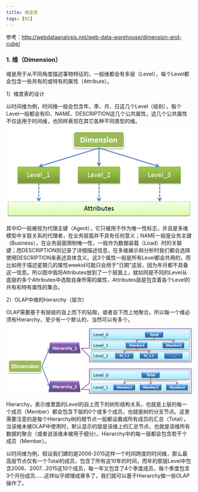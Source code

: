 ```yaml
---
title: 维度表
tags: [BI]
---
```


参考：http://webdataanalysis.net/web-data-warehouse/dimension-and-cube/

### 1. 维（Dimension）

维是用于从不同角度描述事物特征的，一般维都会有多层（Level），每个Level都会包含一些共有的或特有的属性（Attribute）。

1）维度表的设计

以时间维为例，时间维一般会包含年、季、月、日这几个Level（级别），每个Level一般都会有ID、NAME、DESCRIPTION这几个公共属性，这几个公共属性不仅适用于时间维，也同样表现在其它各种不同类型的维。

![](/images/other/data-analysis/Dimension.png)

其中ID一般被视为代理主键（Agent），它只被用于作为唯一性标志，并且是多维模型中关联关系的代理者，在业务层面并不具有任何意义；NAME一般是业务主键（Business），在业务层面限制唯一性，一般作为数据装载（Load）时的关联键；而DESCRIPTION则记录了详细描述信息，在多维展示和分析时我们都会选择使用DESCRIPTION来表述具体含义。这3个属性一般是所有Level都会共用的，而比如用于描述星期几的属性weekid可能只会用于"日期"这层，因为年月都不具备这一信息。所以图中我将Attributes放到了一个层面上，就如同是不同的Level从底层的多个Attributes中选取自身所需的属性，Attributes层是包含着各个Level的共有和特有属性的集合。

2）OLAP中维的hierarchy（层次）

OLAP需要基于有层级的自上而下的钻取，或者自下而上地聚合。所以每一个维必须有Hierarchy，至少有一个默认的，当然可以有多个。

![](/images/other/data-analysis/Hierarchy.png)

Hierarchy，表示维里面的Level的自上而下的树形结构关系，也就是上层的每一个成员（Member）都会包含下层的0个或多个成员，也就是树的分支节点。这里需要注意的是每个Hierarchy树的根节点一般都设置成所有成员的汇总（Total），当该维未被OLAP中使用时，默认显示的就是该维上的汇总节点，也就是该维所有数据的聚合（或者说该维未被用于细分）。Hierarchy中的每一层都会包含若干个成员（Member）。

以时间维为例，假设我们建的是2006-2015这样一个时间跨度的时间维，那么最高层节点仅有一个Total的成员，包含了所有这10年的时间，而年的那层Level中包含2006、2007…2015这10个成员，每一年又包含了4个季度成员，每个季度包含3个月份成员……这样似乎顺理成章多了，我们就可以基于Hierarchy做一些OLAP操作了。